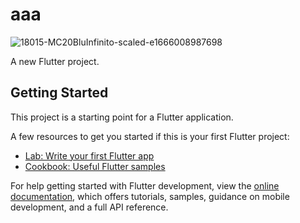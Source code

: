 # aaa
![18015-MC20BluInfinito-scaled-e1666008987698](https://github.com/Eslam0mansour/ICTHUB-EGYPT2/assets/101331596/e7f29434-3bef-456d-af15-fafc563088ae)

A new Flutter project.

## Getting Started

This project is a starting point for a Flutter application.

A few resources to get you started if this is your first Flutter project:

- [Lab: Write your first Flutter app](https://docs.flutter.dev/get-started/codelab)
- [Cookbook: Useful Flutter samples](https://docs.flutter.dev/cookbook)

For help getting started with Flutter development, view the
[online documentation](https://docs.flutter.dev/), which offers tutorials,
samples, guidance on mobile development, and a full API reference.
